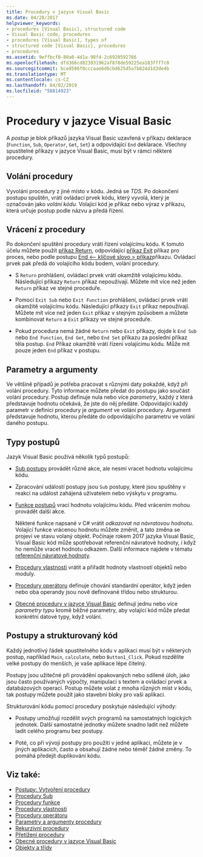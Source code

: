 ```yaml
---
title: Procedury v jazyce Visual Basic
ms.date: 04/28/2017
helpviewer_keywords:
- procedures [Visual Basic], structured code
- Visual Basic code, procedures
- procedures [Visual Basic], types of
- structured code [Visual Basic], procedures
- procedures
ms.assetid: 9effbcf0-80a0-4d1a-98f4-2c6920592766
ms.openlocfilehash: dfd366cd823931962af878de59225ea183fff7c0
ms.sourcegitcommit: bce0586f0cccaae6d6cbd625d5a7b824d1d3de4b
ms.translationtype: MT
ms.contentlocale: cs-CZ
ms.lasthandoff: 04/02/2019
ms.locfileid: "58814923"
---
```

# <a name="procedures-in-visual-basic"></a>Procedury v jazyce Visual Basic
A *postup* je blok příkazů jazyka Visual Basic uzavřená v příkazu deklarace (`Function`, `Sub`, `Operator`, `Get`, `Set`) a odpovídající `End` deklarace. Všechny spustitelné příkazy v jazyce Visual Basic, musí být v rámci některé procedury.  
  
## <a name="calling-a-procedure"></a>Volání procedury  
 Vyvolání procedury z jiné místo v kódu. Jedná se *TDS*. Po dokončení postupu spuštěn, vrátí ovládací prvek kódu, který vyvolá, který je označován jako *volání kódu*. Volající kód je příkaz nebo výraz v příkazu, která určuje postup podle názvu a předá řízení.  
  
## <a name="returning-from-a-procedure"></a>Vrácení z procedury  
 Po dokončení spuštění procedury vrátí řízení volajícímu kódu. K tomuto účelu můžete použít [příkaz Return](../../../../visual-basic/language-reference/statements/return-statement.md), odpovídající [příkaz Exit](../../../../visual-basic/language-reference/statements/exit-statement.md) příkaz pro proces, nebo podle postupu [End \<– klíčové slovo > příkaz](../../../../visual-basic/language-reference/statements/end-keyword-statement.md)příkazu. Ovládací prvek pak předá do volajícího kódu bodem, volání procedury.  
  
-   S `Return` prohlášení, ovládací prvek vrátí okamžitě volajícímu kódu. Následující příkazy `Return` příkaz nepoužívají. Můžete mít více než jeden `Return` příkaz ve stejné proceduře.  
  
-   Pomocí `Exit Sub` nebo `Exit Function` prohlášení, ovládací prvek vrátí okamžitě volajícímu kódu. Následující příkazy `Exit` příkaz nepoužívají. Můžete mít více než jeden `Exit` příkaz v stejným způsobem a můžete kombinovat `Return` a `Exit` příkazy ve stejné proceduře.  
  
-   Pokud procedura nemá žádné `Return` nebo `Exit` příkazy, dojde k `End Sub` nebo `End Function`, `End Get`, nebo `End Set` příkazu za poslední příkaz těla postup. `End` Příkaz okamžitě vrátí řízení volajícímu kódu. Může mít pouze jeden `End` příkaz v postupu.  
  
## <a name="parameters-and-arguments"></a>Parametry a argumenty  
 Ve většině případů je potřeba pracovat s různými daty pokaždé, když při volání procedury. Tyto informace můžete předat do postupu jako součást volání procedury. Postup definuje nula nebo více *parametry*, každý z která představuje hodnotu očekává, že jste do něj předáte. Odpovídající každý parametr v definici procedury je *argument* ve volání procedury. Argument představuje hodnotu, kterou předáte do odpovídajícího parametru ve volání daného postupu.  
  
## <a name="types-of-procedures"></a>Typy postupů  
 Jazyk Visual Basic používá několik typů postupů:  
  
-   [Sub postupy](./sub-procedures.md) provádět různé akce, ale nesmí vracet hodnotu volajícímu kódu.  
  
-   Zpracování událostí postupy jsou `Sub` postupy, které jsou spuštěny v reakci na událost zahájená uživatelem nebo výskytu v programu.  
  
-   [Funkce postupů](./function-procedures.md) vrací hodnotu volajícímu kódu. Před vrácením mohou provádět další akce.

    Některé funkce napsané v C# vrátit *odkazovat na návratovou hodnotu*. Volající funkce vrácenou hodnotu můžete změnit, a tato změna se projeví ve stavu volaný objekt. Počínaje rokem 2017 jazyka Visual Basic, Visual Basic kód může spotřebovat referenční návratové hodnoty, i když ho nemůže vracet hodnotu odkazem. Další informace najdete v tématu [referenční návratové hodnoty](ref-return-values.md).
  
-   [Procedury vlastnosti](./property-procedures.md) vrátit a přiřadit hodnoty vlastností objektů nebo moduly.  
  
-   [Procedury operátoru](./operator-procedures.md) definuje chování standardní operátor, když jeden nebo oba operandy jsou nově definované třídou nebo strukturou.  
  
-   [Obecné procedury v jazyce Visual Basic](../../../../visual-basic/programming-guide/language-features/data-types/generic-procedures.md) definují jednu nebo více *parametry typu* kromě běžné parametry, aby volající kód může předat konkrétní datové typy, když volání.  
  
## <a name="procedures-and-structured-code"></a>Postupy a strukturovaný kód  
 Každý jednotlivý řádek spustitelného kódu v aplikaci musí být v některých postup, například `Main`, `calculate`, nebo `Button1_Click`. Pokud rozdělíte velké postupy do menších, je vaše aplikace lépe čitelný.  
  
 Postupy jsou užitečné při provádění opakovaných nebo sdílené úloh, jako jsou často používaných výpočty, manipulaci s textem a ovládací prvek a databázových operací. Postup můžete volat z mnoha různých míst v kódu, tak postupy můžete použít jako stavební bloky pro vaši aplikaci.  
  
 Strukturování kódu pomocí procedury poskytuje následující výhody:  
  
-   Postupy umožňují rozdělit svých programů na samostatných logických jednotek. Další samostatné jednotky můžete snadno ladit než můžete ladit celého programu bez postupy.  
  
-   Poté, co při vývoji postupy pro použití v jedné aplikaci, můžete je v jiných aplikacích, často a obsahují žádné nebo téměř žádné změny. To pomáhá předejít duplikování kódu.  
  
## <a name="see-also"></a>Viz také:

- [Postupy: Vytvoření procedury](./how-to-create-a-procedure.md)
- [Procedury Sub](./sub-procedures.md)
- [Procedury funkce](./function-procedures.md)
- [Procedury vlastnosti](./property-procedures.md)
- [Procedury operátoru](./operator-procedures.md)
- [Parametry a argumenty procedury](./procedure-parameters-and-arguments.md)
- [Rekurzivní procedury](./recursive-procedures.md)
- [Přetížení procedury](./procedure-overloading.md)
- [Obecné procedury v jazyce Visual Basic](../../../../visual-basic/programming-guide/language-features/data-types/generic-procedures.md)
- [Objekty a třídy](../../../../visual-basic/programming-guide/language-features/objects-and-classes/index.md)
